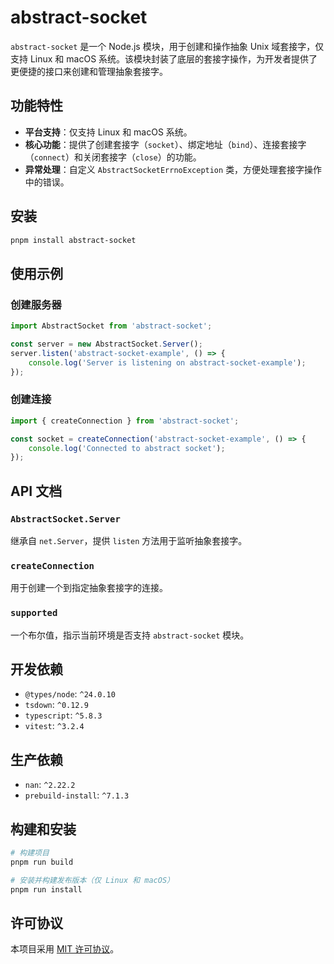 # abstract-socket

`abstract-socket` 是一个 Node.js 模块，用于创建和操作抽象 Unix 域套接字，仅支持 Linux 和 macOS 系统。该模块封装了底层的套接字操作，为开发者提供了更便捷的接口来创建和管理抽象套接字。

## 功能特性
- **平台支持**：仅支持 Linux 和 macOS 系统。
- **核心功能**：提供了创建套接字（`socket`）、绑定地址（`bind`）、连接套接字（`connect`）和关闭套接字（`close`）的功能。
- **异常处理**：自定义 `AbstractSocketErrnoException` 类，方便处理套接字操作中的错误。

## 安装
```bash
pnpm install abstract-socket
```

## 使用示例
### 创建服务器
```typescript
import AbstractSocket from 'abstract-socket';

const server = new AbstractSocket.Server();
server.listen('abstract-socket-example', () => {
    console.log('Server is listening on abstract-socket-example');
});
```

### 创建连接
```typescript
import { createConnection } from 'abstract-socket';

const socket = createConnection('abstract-socket-example', () => {
    console.log('Connected to abstract socket');
});
```

## API 文档
### `AbstractSocket.Server`
继承自 `net.Server`，提供 `listen` 方法用于监听抽象套接字。

### `createConnection`
用于创建一个到指定抽象套接字的连接。

### `supported`
一个布尔值，指示当前环境是否支持 `abstract-socket` 模块。

## 开发依赖
- `@types/node`: `^24.0.10`
- `tsdown`: `^0.12.9`
- `typescript`: `^5.8.3`
- `vitest`: `^3.2.4`

## 生产依赖
- `nan`: `^2.22.2`
- `prebuild-install`: `^7.1.3`

## 构建和安装
```bash
# 构建项目
pnpm run build

# 安装并构建发布版本（仅 Linux 和 macOS）
pnpm run install
```

## 许可协议
本项目采用 [MIT 许可协议](LICENSE)。
